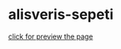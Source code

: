 # alisveris-sepeti
[click for preview the page](https://erdogansenturk.github.io/alisveris-sepeti/)

